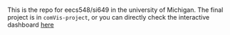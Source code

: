 ### 
This is the repo for eecs548/si649 in the university of Michigan.
The final project is in `comVis-project`, or you can directly check the interactive dashboard [here](https://public.tableau.com/views/comVis/ramen?:language=zh-TW&publish=yes&:display_count=n&:origin=viz_share_link)
